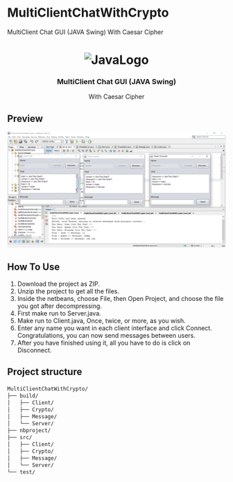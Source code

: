 # MultiClientChatWithCrypto
MultiClient Chat GUI (JAVA Swing) With Caesar Cipher

<h1 align="center">
    <img alt="JavaLogo" src="https://logos-marques.com/wp-content/uploads/2021/03/Java-Logo.png" width="128" />
</h1>

<h3 align="center">
  MultiClient Chat GUI (JAVA Swing)
</h3>

<p align="center">With Caesar Cipher</p>

## Preview

![Home Page](Screenshot.png)

## How To Use

1. Download the project as ZIP.
2. Unzip the project to get all the files.
3. Inside the netbeans, choose File, then Open Project, and choose the file you got after decompressing.
4. First make run to Server.java.
5. Make run to Client.java, Once, twice, or more, as you wish.
6. Enter any name you want in each client interface and click Connect. Congratulations, you can now send messages between users.
7. After you have finished using it, all you have to do is click on Disconnect.

## Project structure

```shell
MultiClientChatWithCrypto/          
├── build/                       
│   ├── Client/        
│   ├── Crypto/ 
│   ├── Message/                      
│   └── Server/                 
├── nbproject/                   
├── src/                       
│   ├── Client/        
│   ├── Crypto/ 
│   ├── Message/                      
│   └── Server/             
└── test/                               
```